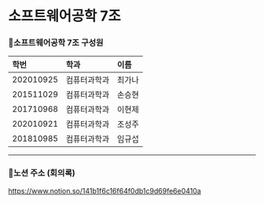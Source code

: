 # 소프트웨어공학 7조
  
  
### :mega:소프트웨어공학 7조 구성원

| 학번 | 학과 | 이름 |
|:---|:---|:---|
|202010925|컴퓨터과학과|최가나|
|201511029|컴퓨터과학과|손승현|
|201710968|컴퓨터과학과|이현제|
|202010921|컴퓨터과학과|조성주|
|201810985|컴퓨터과학과|임규섭|

***

### 📃노션 주소 (회의록)
https://www.notion.so/141b1f6c16f64f0db1c9d69fe6e0410a
